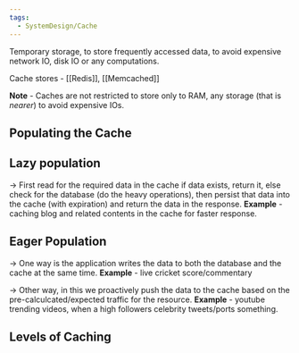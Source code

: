 ```yaml
---
tags:
  - SystemDesign/Cache
---
```

Temporary storage, to store frequently accessed data, to avoid expensive network IO, disk IO or any computations.

Cache stores - [[Redis]], [[Memcached]]

**Note** - Caches are not restricted to store only to RAM, any storage (that is *nearer*) to avoid expensive IOs.

## Populating the Cache

## Lazy population

-> First read for the required data in the cache if data exists, return it, else check for the database (do the heavy operations), then persist that data into the cache (with expiration) and return the data in the response.
**Example** - caching blog and related contents in the cache for faster response.

## Eager Population

-> One way is the application writes the data to both the database and the cache at the same time.
	**Example** - live cricket score/commentary

-> Other way, in this we proactively push the data to the cache based on the pre-calculcated/expected traffic for the resource.
	**Example** - youtube trending videos, when a high followers celebrity tweets/ports something.


## Levels of Caching


